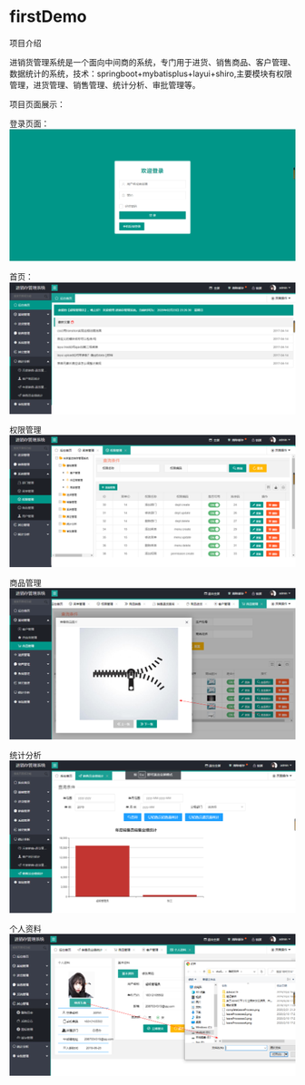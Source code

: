 # firstDemo
项目介绍

进销货管理系统是一个面向中间商的系统，专门用于进货、销售商品、客户管理、数据统计的系统，技术：springboot+mybatisplus+layui+shiro,主要模块有权限管理，进货管理、销售管理、统计分析、审批管理等。

项目页面展示：

登录页面：
![登录页面](https://github.com/LLiuHuaXing/firstDemo/blob/master/newImage/%E7%99%BB%E5%BD%95.png "logo")  

首页：
![首面页面](https://github.com/LLiuHuaXing/firstDemo/blob/master/newImage/%E9%A6%96%E9%A1%B5.png "首页ogo")  

权限管理
![权限管理页面](https://github.com/LLiuHuaXing/firstDemo/blob/master/newImage/%E6%9D%83%E9%99%90%E7%AE%A1%E7%90%86.png "权限管理ogo") 

商品管理
![商品管理页面](https://github.com/LLiuHuaXing/firstDemo/blob/master/newImage/%E5%95%86%E5%93%81%E7%AE%A1%E7%90%86.png "商品管理logo") 

统计分析
![统计分析页面](https://github.com/LLiuHuaXing/firstDemo/blob/master/newImage/%E7%BB%9F%E8%AE%A1%E5%88%86%E6%9E%90.png "统计分析logo") 

个人资料
![个人资料页面](https://github.com/LLiuHuaXing/firstDemo/blob/master/newImage/%E4%B8%AA%E4%BA%BA%E8%B5%84%E6%96%99.png "个人资料logo") 

